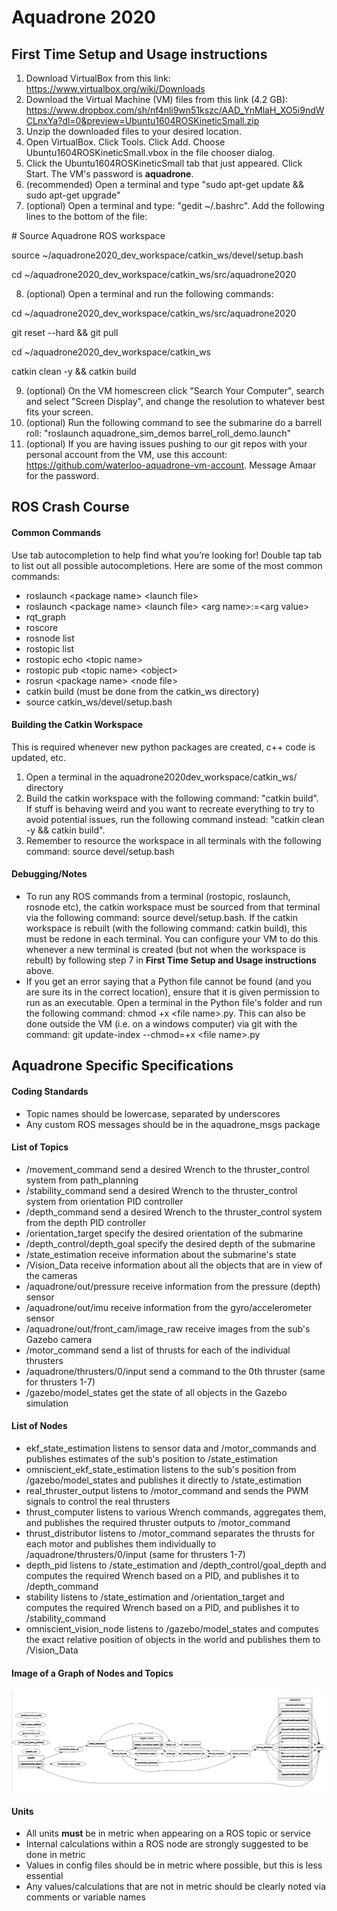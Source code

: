 # Aquadrone 2020

## First Time Setup and Usage instructions
1. Download VirtualBox from this link: https://www.virtualbox.org/wiki/Downloads
2. Download the Virtual Machine (VM) files from this link (4.2 GB): 
https://www.dropbox.com/sh/nf4nli9wn51kszc/AAD_YnMlaH_XO5i9ndWCLnxYa?dl=0&preview=Ubuntu1604ROSKineticSmall.zip
3. Unzip the downloaded files to your desired location.
4. Open VirtualBox. Click Tools. Click Add. Choose Ubuntu1604ROSKineticSmall.vbox in the file chooser dialog.
5. Click the Ubuntu1604ROSKineticSmall tab that just appeared. Click Start. The VM's password is **aquadrone**.
6. (recommended) Open a terminal and type "sudo apt-get update && sudo apt-get upgrade"
7. (optional) Open a terminal and type: "gedit ~/.bashrc". Add the following lines to the bottom of the file:

\# Source Aquadrone ROS workspace

source ~/aquadrone2020_dev_workspace/catkin_ws/devel/setup.bash

cd ~/aquadrone2020_dev_workspace/catkin_ws/src/aquadrone2020

8. (optional) Open a terminal and run the following commands:

cd ~/aquadrone2020_dev_workspace/catkin_ws/src/aquadrone2020

git reset --hard && git pull

cd ~/aquadrone2020_dev_workspace/catkin_ws

catkin clean -y && catkin build

9. (optional) On the VM homescreen click "Search Your Computer", search and select "Screen Display", and change the resolution to whatever best fits your screen. 
10. (optional) Run the following command to see the submarine do a barrell roll: "roslaunch aquadrone_sim_demos barrel_roll_demo.launch"
11. (optional) If you are having issues pushing to our git repos with your personal account from the VM, use this account: https://github.com/waterloo-aquadrone-vm-account. Message Amaar for the password.

## ROS Crash Course
#### Common Commands
Use tab autocompletion to help find what you’re looking for! Double tap tab to list out all possible autocompletions. Here are some of the most common commands:
- roslaunch \<package name> \<launch file>
- roslaunch \<package name> \<launch file> \<arg name>:=\<arg value>
- rqt_graph
- roscore
- rosnode list
- rostopic list
- rostopic echo \<topic name>
- rostopic pub \<topic name> \<object>
- rosrun \<package name> \<node file>
- catkin build (must be done from the catkin_ws directory)
- source catkin_ws/devel/setup.bash

#### Building the Catkin Workspace
This is required whenever new python packages are created, c++ code is updated, etc.

1. Open a terminal in the aquadrone2020dev_workspace/catkin_ws/ directory
2. Build the catkin workspace with the following command: "catkin build". If stuff is behaving weird and you want to recreate everything to try to avoid potential issues, run the following command instead: "catkin clean -y && catkin build".
3. Remember to resource the workspace in all terminals with the following command: source devel/setup.bash

#### Debugging/Notes
- To run any ROS commands from a terminal (rostopic, roslaunch, rosnode etc), the catkin workspace must be sourced from 
that terminal via the following command: source devel/setup.bash. If the catkin workspace is rebuilt (with the following command: catkin build), this must be redone in each terminal. You can configure your VM to do this whenever a new terminal is created (but not when the workspace is rebult) by following step 7 in **First Time Setup and Usage instructions** above.
- If you get an error saying that a Python file cannot be found (and you are sure its in the correct location), ensure 
that it is given permission to run as an executable. Open a terminal in the Python file's folder and run the following 
command: chmod +x \<file name>.py. This can also be done outside the VM (i.e. on a windows computer) via git with the command: git update-index --chmod=+x \<file name>.py

## Aquadrone Specific Specifications

#### Coding Standards
- Topic names should be lowercase, separated by underscores
- Any custom ROS messages should be in the aquadrone_msgs package

#### List of Topics
- /movement_command send a desired Wrench to the thruster_control system from path_planning
- /stability_command send a desired Wrench to the thruster_control system from orientation PID controller
- /depth_command send a desired Wrench to the thruster_control system from the depth PID controller
- /orientation_target specify the desired orientation of the submarine
- /depth_control/depth_goal specify the desired depth of the submarine
- /state_estimation receive information about the submarine's state
- /Vision_Data receive information about all the objects that are in view of the cameras
- /aquadrone/out/pressure receive information from the pressure (depth) sensor
- /aquadrone/out/imu receive information from the gyro/accelerometer sensor
- /aquadrone/out/front_cam/image_raw receive images from the sub's Gazebo camera
- /motor_command send a list of thrusts for each of the individual thrusters
- /aquadrone/thrusters/0/input send a command to the 0th thruster (same for thrusters 1-7)
- /gazebo/model_states get the state of all objects in the Gazebo simulation

#### List of Nodes
- ekf_state_estimation listens to sensor data and /motor_commands and publishes estimates of the sub's position to /state_estimation
- omniscient_ekf_state_estimation listens to the sub's position from /gazebo/model_states and publishes it directly to /state_estimation
- real_thruster_output listens to /motor_command and sends the PWM signals to control the real thrusters
- thrust_computer listens to various Wrench commands, aggregates them, and publishes the required thruster outputs to /motor_command
- thrust_distributor listens to /motor_command separates the thrusts for each motor and publishes them individually to /aquadrone/thrusters/0/input (same for thrusters 1-7)
- depth_pid listens to /state_estimation and /depth_control/goal_depth and computes the required Wrench based on a PID, and publishes it to /depth_command
- stability listens to /state_estimation and /orientation_target and computes the required Wrench based on a PID, and publishes it to /stability_command
- omniscient_vision_node listens to /gazebo/model_states and computes the exact relative position of objects in the world and publishes them to /Vision_Data

#### Image of a Graph of Nodes and Topics

![Image of a Graph of Nodes and Topics](/path_planning/images/rqt_graph.png)

#### Units
- All units **must** be in metric when appearing on a ROS topic or service
- Internal calculations within a ROS node are strongly suggested to be done in metric
- Values in config files should be in metric where possible, but this is less essential
- Any values/calculations that are not in metric should be clearly noted via comments or variable names
